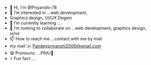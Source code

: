 - 👋 Hi, I’m @Priyanshi-78
- 👀 I’m interested in ...web development,
-  Graphics design, UI/UX Degein
- 🌱 I’m currently learning ...
- 💞️ I’m looking to collaborate on ...web development, graphics design, ui/ux
- 📫 How to reach me ...contact with me by mail
- my mail ✉️ Pandeypriyanshi2006@gmail.com
- 😄 Pronouns: ...PIHU🤠
- ⚡ Fun fact: ...

<!---
Priyanshi-78/Priyanshi-78 is a ✨ special ✨ repository because its `README.md` (this file) appears on your GitHub profile.
You can click the Preview link to take a look at your changes.
--->

